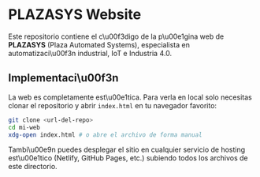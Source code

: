 # PLAZASYS Website

Este repositorio contiene el c\u00f3digo de la p\u00e1gina web de **PLAZASYS** (Plaza Automated Systems), especialista en automatizaci\u00f3n industrial, IoT e Industria 4.0.

## Implementaci\u00f3n

La web es completamente est\u00e1tica. Para verla en local solo necesitas clonar el repositorio y abrir `index.html` en tu navegador favorito:

```bash
git clone <url-del-repo>
cd mi-web
xdg-open index.html # o abre el archivo de forma manual
```

Tambi\u00e9n puedes desplegar el sitio en cualquier servicio de hosting est\u00e1tico (Netlify, GitHub Pages, etc.) subiendo todos los archivos de este directorio.
